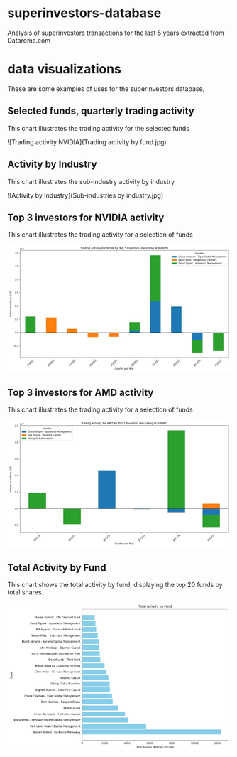 # superinvestors-database
Analysis of superinvestors transactions for the last 5 years extracted from Dataroma.com

# data visualizations

These are some examples of uses for the superinvestors database,

## Selected funds, quarterly trading activity 

This chart illustrates the trading activity for the selected funds

![Trading activity NVIDIA](Trading activity by fund.jpg)  

## Activity by Industry

This chart illustrates the sub-industry activity by industry 

![Activity by Industry](Sub-industries by industry.jpg)

## Top 3 investors for NVIDIA activity 

This chart illustrates the trading activity for a selection of funds

![Trading activity NVIDIA](activity_by_symbol_NVDA.jpg)  

## Top 3 investors for AMD activity 

This chart illustrates the trading activity for a selection of funds

![Trading activity AMD](activity_by_symbol_AMD.jpg)  

## Total Activity by Fund

This chart shows the total activity by fund, displaying the top 20 funds by total shares.

![Total Activity by Fund](activity_by_fund.jpg)
